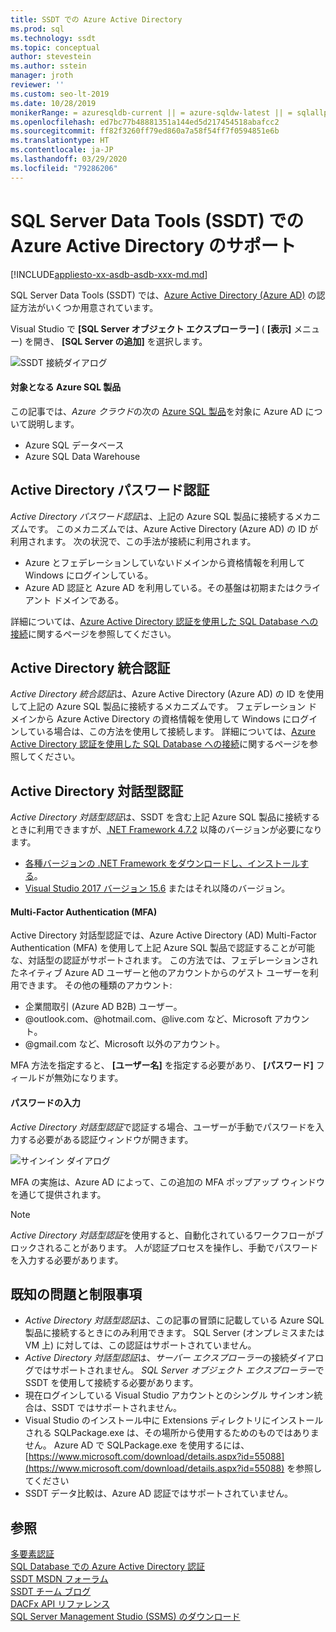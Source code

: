 ```yaml
---
title: SSDT での Azure Active Directory
ms.prod: sql
ms.technology: ssdt
ms.topic: conceptual
author: stevestein
ms.author: sstein
manager: jroth
reviewer: ''
ms.custom: seo-lt-2019
ms.date: 10/28/2019
monikerRange: = azuresqldb-current || = azure-sqldw-latest || = sqlallproducts-allversions
ms.openlocfilehash: ed7bc77b48881351a144ed5d217454518abafcc2
ms.sourcegitcommit: ff82f3260ff79ed860a7a58f54ff7f0594851e6b
ms.translationtype: HT
ms.contentlocale: ja-JP
ms.lasthandoff: 03/29/2020
ms.locfileid: "79286206"
---
```

# <a name="azure-active-directory-support-in-sql-server-data-tools-ssdt"></a>SQL Server Data Tools (SSDT) での Azure Active Directory のサポート

[!INCLUDE[appliesto-xx-asdb-asdb-xxx-md.md](../includes/appliesto-xx-asdb-asdw-xxx-md.md)]

SQL Server Data Tools (SSDT) では、[Azure Active Directory (Azure AD)](https://docs.microsoft.com/azure/active-directory/active-directory-whatis) の認証方法がいくつか用意されています。

Visual Studio で **[SQL Server オブジェクト エクスプローラー]** ( **[表示]** メニュー) を開き、 **[SQL Server の追加]** を選択します。

![SSDT 接続ダイアログ](media/azure-active-directory/interactive.png)

#### <a name="which-azure-sql-products"></a>対象となる Azure SQL 製品

この記事では、*Azure クラウド*の次の [Azure SQL 製品](https://azure.microsoft.com/)を対象に Azure AD について説明します。

- Azure SQL データベース
- Azure SQL Data Warehouse

## <a name="active-directory-password-authentication"></a>Active Directory パスワード認証

*Active Directory パスワード認証*は、上記の Azure SQL 製品に接続するメカニズムです。 このメカニズムでは、Azure Active Directory (Azure AD) の ID が利用されます。 次の状況で、この手法が接続に利用されます。

- Azure とフェデレーションしていないドメインから資格情報を利用して Windows にログインしている。
- Azure AD 認証と Azure AD を利用している。その基盤は初期またはクライアント ドメインである。

詳細については、[Azure Active Directory 認証を使用した SQL Database への接続](https://docs.microsoft.com/azure/sql-database/sql-database-aad-authentication)に関するページを参照してください。  

## <a name="active-directory-integrated-authentication"></a>Active Directory 統合認証

*Active Directory 統合認証*は、Azure Active Directory (Azure AD) の ID を使用して上記の Azure SQL 製品に接続するメカニズムです。 フェデレーション ドメインから Azure Active Directory の資格情報を使用して Windows にログインしている場合は、この方法を使用して接続します。 詳細については、[Azure Active Directory 認証を使用した SQL Database への接続](https://docs.microsoft.com/azure/sql-database/sql-database-aad-authentication)に関するページを参照してください。

## <a name="active-directory-interactive-authentication"></a>Active Directory 対話型認証

*Active Directory 対話型認証*は、SSDT を含む上記 Azure SQL 製品に接続するときに利用できますが、[.NET Framework 4.7.2](https://docs.microsoft.com/dotnet/api/?view=netframework-4.7.2) 以降のバージョンが必要になります。

- [各種バージョンの .NET Framework をダウンロードし、インストールする](https://www.microsoft.com/net/download/all)。
- [Visual Studio 2017 バージョン 15.6](https://docs.microsoft.com/visualstudio/releasenotes/vs2017-relnotes) またはそれ以降のバージョン。

#### <a name="multi-factor-authentication-mfa"></a>Multi-Factor Authentication (MFA)

Active Directory 対話型認証では、Azure Active Directory (AD) Multi-Factor Authentication (MFA) を使用して上記 Azure SQL 製品で認証することが可能な、対話型の認証がサポートされます。 この方法では、フェデレーションされたネイティブ Azure AD ユーザーと他のアカウントからのゲスト ユーザーを利用できます。 その他の種類のアカウント:

- 企業間取引 (Azure AD B2B) ユーザー。
- @outlook.com、@hotmail.com、@live.com など、Microsoft アカウント。
- @gmail.com など、Microsoft 以外のアカウント。

MFA 方法を指定すると、 **[ユーザー名]** を指定する必要があり、 **[パスワード]** フィールドが無効になります。 

#### <a name="password-entry"></a>パスワードの入力

*Active Directory 対話型認証*で認証する場合、ユーザーが手動でパスワードを入力する必要がある認証ウィンドウが開きます。

![サインイン ダイアログ](media/azure-active-directory/sign-in.png)

MFA の実施は、Azure AD によって、この追加の MFA ポップアップ ウィンドウを通じて提供されます。

> [!NOTE]
> *Active Directory 対話型認証*を使用すると、自動化されているワークフローがブロックされることがあります。 人が認証プロセスを操作し、手動でパスワードを入力する必要があります。

## <a name="known-issues-and-limitations"></a>既知の問題と制限事項

- *Active Directory 対話型認証*は、この記事の冒頭に記載している Azure SQL 製品に接続するときにのみ利用できます。 SQL Server (オンプレミスまたは VM 上) に対しては、この認証はサポートされていません。
- *Active Directory 対話型認証*は、*サーバー エクスプローラー*の接続ダイアログではサポートされません。 *SQL Server オブジェクト エクスプローラー*で SSDT を使用して接続する必要があります。
- 現在ログインしている Visual Studio アカウントとのシングル サインオン統合は、SSDT ではサポートされません。
- Visual Studio のインストール中に Extensions ディレクトリにインストールされる SQLPackage.exe は、その場所から使用するためのものではありません。 Azure AD で SQLPackage.exe を使用するには、[https://www.microsoft.com/download/details.aspx?id=55088](https://www.microsoft.com/download/details.aspx?id=55088) を参照してください 
- SSDT データ比較は、Azure AD 認証ではサポートされていません。  


## <a name="see-also"></a>参照  

[多要素認証](https://docs.microsoft.com/azure/sql-database/sql-database-ssms-mfa-authentication)  
[SQL Database での Azure Active Directory 認証](https://docs.microsoft.com/azure/sql-database/sql-database-aad-authentication-configure)  
[SSDT MSDN フォーラム](https://social.msdn.microsoft.com/Forums/sqlserver/home?forum=ssdt)  
[SSDT チーム ブログ](https://blogs.msdn.com/b/ssdt/)  
[DACFx API リファレンス](https://msdn.microsoft.com/library/dn645454.aspx)  
[SQL Server Management Studio (SSMS) のダウンロード](../ssms/download-sql-server-management-studio-ssms.md)  
